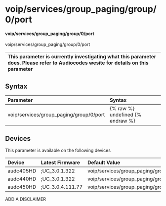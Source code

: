 ﻿---
description: voip/services/group_paging/group/0/port
search: false
---

# voip/services/group_paging/group/0/port

#### voip/services/group_paging/group/0/port

voip/services/group_paging/group/0/port


| This parameter is currently investigating what this parameter does. Please refer to Audiocodes wesite for details on this parameter | 
| :--- |

## Syntax
| Parameter | Syntax |
| :--- | :--- |
|voip/services/group_paging/group/0/port | {% raw %} undefined {% endraw %}|

## Devices
This parameter is available on the following devices

| Device | Latest Firmware | Default Value |
|:---|:---|:---|
| audc405HD | ;UC_3.0.1.322 | voip/services/group_paging/group/0/port=8888 
| audc440HD | ;UC_3.0.1.322 | voip/services/group_paging/group/0/port=8888 
| audc450HD | ;UC_3.0.4.111.77 | voip/services/group_paging/group/0/port=8888 

ADD A DISCLAIMER
